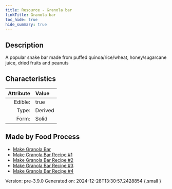 ```yaml
---
title: Resource - Granola bar
linkTitle: Granola bar
toc_hide: true
hide_summary: true
---
```


## Description
A popular snake bar made from puffed quinoa/rice/wheat, honey/sugarcane juice, dried fruits and peanuts

## Characteristics

| Attribute      | Value |
|--------:|:------|
|Edible:|true|
|Type:|Derived|
|Form:|Solid|
 



## Made by Food Process

- [Make Granola Bar](/docs/definitions/food/make-granola-bar)
- [Make Granola Bar Recipe #1](/docs/definitions/food/make-granola-bar-recipe--1)
- [Make Granola Bar Recipe #2](/docs/definitions/food/make-granola-bar-recipe--2)
- [Make Granola Bar Recipe #3](/docs/definitions/food/make-granola-bar-recipe--3)
- [Make Granola Bar Recipe #4](/docs/definitions/food/make-granola-bar-recipe--4)

    

Version: pre-3.9.0 Generated on: 2024-12-28T13:30:57.2428854
{.small }

